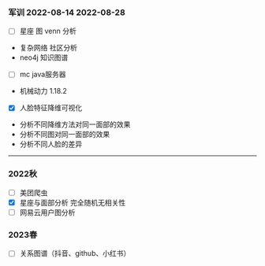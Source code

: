 ### 军训 2022-08-14 2022-08-28
- [ ] 星座 图 venn 分析
- 复杂网络 社区分析
- neo4j 知识图谱

- [ ] mc java服务器
- 机械动力 1.18.2

- [x] 人脸特征降维可视化
- 分析不同降维方法对同一面部的效果
- 分析不同图对同一面部的效果
- 分析不同人脸的差异

- - -
### 2022秋

- [ ] 美团爬虫
- [x] 星座与面部分析
	完全随机无相关性
- [ ] 网易云用户图分析

### 2023春
- [ ] 关系图谱（抖音、github、小红书）